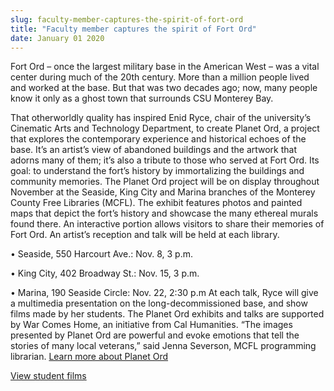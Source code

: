 ```yaml
---
slug: faculty-member-captures-the-spirit-of-fort-ord
title: "Faculty member captures the spirit of Fort Ord"
date: January 01 2020
---
```


 
<p>
  Fort Ord – once the largest military base in the American West – was a vital
  center during much of the 20th century. More than a million people lived and
  worked at the base. But that was two decades ago; now, many people know it
  only as a ghost town that surrounds CSU Monterey Bay.
</p>
<p>
  That otherworldly quality has inspired Enid Ryce, chair of the university’s
  Cinematic Arts and Technology Department, to create Planet Ord, a project that
  explores the contemporary experience and historical echoes of the base. It’s
  an artist’s view of abandoned buildings and the artwork that adorns many of
  them; it’s also a tribute to those who served at Fort Ord. Its goal: to
  understand the fort’s history by immortalizing the buildings and community
  memories. The Planet Ord project will be on display throughout November at the
  Seaside, King City and Marina branches of the Monterey County Free Libraries
  &#40;MCFL&#41;. The exhibit features photos and painted maps that depict the
  fort’s history and showcase the many ethereal murals found there. An
  interactive portion allows visitors to share their memories of Fort Ord. An
  artist’s reception and talk will be held at each library.
</p>
<p>• Seaside, 550 Harcourt Ave.: Nov. 8, 3 p.m.</p>
<p>• King City, 402 Broadway St.: Nov. 15, 3 p.m.</p>
<p>
  • Marina, 190 Seaside Circle: Nov. 22, 2:30 p.m At each talk, Ryce will give a
  multimedia presentation on the long&#45;decommissioned base, and show films
  made by her students. The Planet Ord exhibits and talks are supported by War
  Comes Home, an initiative from Cal Humanities. “The images presented by Planet
  Ord are powerful and evoke emotions that tell the stories of many local
  veterans,” said Jenna Severson, MCFL programming librarian.
  <a href="https://planetord.com">Learn more about Planet Ord</a>
</p>
<p><a href="https://enviroarts.tumblr.com">View student films</a></p>
 
